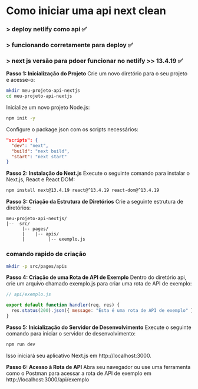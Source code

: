 
# Como iniciar uma api next clean
### > deploy netlify como api ✅
### > funcionando corretamente para deploy ✅
### > next js versão para pdoer funcionar no netlify >> 13.4.19 ✅ 

**Passo 1: Inicialização do Projeto**
Crie um novo diretório para o seu projeto e acesse-o:

```bash
mkdir meu-projeto-api-nextjs
cd meu-projeto-api-nextjs
```

Inicialize um novo projeto Node.js:

```bash
npm init -y
```

Configure o package.json com os scripts necessários:

```json
"scripts": {
  "dev": "next",
  "build": "next build",
  "start": "next start"
}
```

**Passo 2: Instalação do Next.js**
Execute o seguinte comando para instalar o Next.js, React e React DOM:

```bash
npm install next@13.4.19 react@^13.4.19 react-dom@^13.4.19
```

**Passo 3: Criação da Estrutura de Diretórios**
Crie a seguinte estrutura de diretórios:

```
meu-projeto-api-nextjs/
|--  src/
      |-- pages/
      |    |-- apis/
      |         |-- exemplo.js
```
### comando rapido de criação 
```bash
mkdir -p src/pages/apis 
```

**Passo 4: Criação de uma Rota de API de Exemplo**
Dentro do diretório api, crie um arquivo chamado exemplo.js para criar uma rota de API de exemplo:

```javascript
// api/exemplo.js

export default function handler(req, res) {
  res.status(200).json({ message: "Esta é uma rota de API de exemplo" });
}
```

**Passo 5: Inicialização do Servidor de Desenvolvimento**
Execute o seguinte comando para iniciar o servidor de desenvolvimento:

```bash
npm run dev
```

Isso iniciará seu aplicativo Next.js em http://localhost:3000.

**Passo 6: Acesso à Rota de API**
Abra seu navegador ou use uma ferramenta como o Postman para acessar a rota de API de exemplo em http://localhost:3000/api/exemplo
